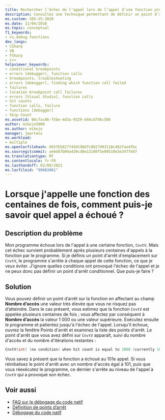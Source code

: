 ```yaml
---
title: Rechercher l’échec de l’appel lors de l’appel d’une fonction plusieurs fois
description: Consultez une technique permettant de définir un point d’arrêt sur une fonction de telle sorte que l’arrêt se produit uniquement sur l’appel pour lequel la fonction échoue.
ms.custom: SEO-VS-2020
ms.date: 11/04/2016
ms.topic: conceptual
f1_keywords:
- vs.debug.functions
dev_langs:
- CSharp
- VB
- FSharp
- C++
helpviewer_keywords:
- conditional breakpoints
- errors [debugger], function calls
- breakpoints, troubleshooting
- errors [debugger], finding which function call failed
- failures
- location breakpoint call failures
- errors [Visual Studio], function calls
- hit counts
- function calls, failure
- functions [debugger]
- Skip Count
ms.assetid: 66cfac86-f5be-4d3a-9329-d44cd74bc586
author: mikejo5000
ms.author: mikejo
manager: jmartens
ms.workload:
- multiple
ms.openlocfilehash: 8937b58277450198d7c0927d93118c492faedfbc
ms.sourcegitcommit: ae6d47b09a439cd0e13180f5e89510e3e347fd47
ms.translationtype: MT
ms.contentlocale: fr-FR
ms.lasthandoff: 02/08/2021
ms.locfileid: "99883881"
---
```

# <a name="when-calling-a-function-hundreds-of-times-how-do-i-know-which-call-failed"></a>Lorsque j'appelle une fonction des centaines de fois, comment puis-je savoir quel appel a échoué ?
## <a name="problem-description"></a>Description du problème
 Mon programme échoue lors de l'appel à une certaine fonction, `CnvtV`. Mais cet échec survient probablement après plusieurs centaines d'appels à la fonction par le programme. Si je définis un point d'arrêt d'emplacement sur `CnvtV`, le programme s'arrête à chaque appel de cette fonction, ce que je veux éviter. J'ignore quelles conditions ont provoqué l'échec de l'appel et je ne peux donc pas définir un point d'arrêt conditionnel. Que puis-je faire ?

## <a name="solution"></a>Solution
 Vous pouvez définir un point d’arrêt sur la fonction en affectant au champ **Nombre d’accès** une valeur très élevée que vous ne risquez pas d’atteindre. Dans le cas présent, vous estimez que la fonction `CnvtV` est appelée plusieurs centaines de fois ; vous affectez par conséquent à **Nombre d’accès** la valeur 1 000 ou une valeur supérieure. Exécutez ensuite le programme et patientez jusqu'à l'échec de l'appel. Lorsqu'il échoue, ouvrez la fenêtre Points d'arrêt et examinez la liste des points d'arrêt. Le point d'arrêt que vous avez défini sur `CnvtV` apparaît, suivi du nombre d'accès et du nombre d'itérations restantes :

```cpp
CnvtV(int) (no condition) when hit count is equal to 1000 (currently 101)
```

 Vous savez à présent que la fonction a échoué au 101e appel. Si vous réinitialisez le point d'arrêt avec un nombre d'accès égal à 101, puis que vous réexécutez le programme, ce dernier s'arrête au niveau de l'appel à `CnvtV` qui a provoqué son échec.

## <a name="see-also"></a>Voir aussi
- [FAQ sur le débogage du code natif](../debugger/debugging-native-code-faqs.md)
- [Définition de points d’arrêt](/previous-versions/ktf38f66(v=vs.100))
- [Débogage du code natif](../debugger/debugging-native-code.md)